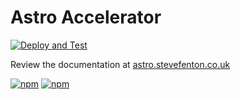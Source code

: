 # Astro Accelerator


[![Deploy and Test](https://github.com/Steve-Fenton/astro-accelerator/actions/workflows/build-astro.yml/badge.svg)](https://github.com/Steve-Fenton/astro-accelerator/actions/workflows/build-astro.yml)

Review the documentation at [astro.stevefenton.co.uk](https://astro.stevefenton.co.uk/)

[![npm](https://img.shields.io/npm/v/astro-accelerator?color=blue&style=plastic)](https://www.npmjs.com/package/astro-accelerator/)
[![npm](https://img.shields.io/npm/dm/astro-accelerator?style=plastic)](https://www.npmjs.com/package/astro-accelerator/)
